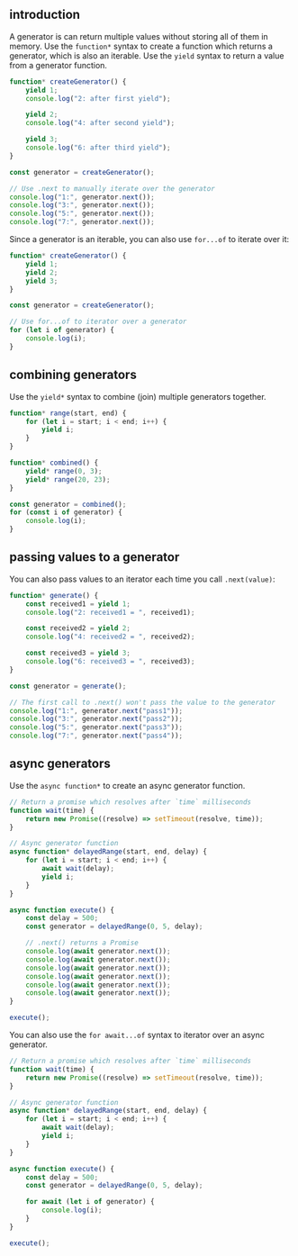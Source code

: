 ## introduction

A generator is can return multiple values without storing all of them in memory. Use the `function*` syntax to create a function which returns a generator, which is also an iterable. Use the `yield` syntax to return a value from a generator function.

```javascript
function* createGenerator() {
	yield 1;
	console.log("2: after first yield");

	yield 2;
	console.log("4: after second yield");

	yield 3;
	console.log("6: after third yield");
}

const generator = createGenerator();

// Use .next to manually iterate over the generator
console.log("1:", generator.next());
console.log("3:", generator.next());
console.log("5:", generator.next());
console.log("7:", generator.next());
```

Since a generator is an iterable, you can also use `for...of` to iterate over it:

```javascript
function* createGenerator() {
	yield 1;
	yield 2;
	yield 3;
}

const generator = createGenerator();

// Use for...of to iterator over a generator
for (let i of generator) {
	console.log(i);
}
```

## combining generators

Use the `yield*` syntax to combine (join) multiple generators together.

```javascript
function* range(start, end) {
	for (let i = start; i < end; i++) {
		yield i;
	}
}

function* combined() {
	yield* range(0, 3);
	yield* range(20, 23);
}

const generator = combined();
for (const i of generator) {
	console.log(i);
}
```

## passing values to a generator

You can also pass values to an iterator each time you call `.next(value)`:

```javascript
function* generate() {
	const received1 = yield 1;
	console.log("2: received1 = ", received1);

	const received2 = yield 2;
	console.log("4: received2 = ", received2);

	const received3 = yield 3;
	console.log("6: received3 = ", received3);
}

const generator = generate();

// The first call to .next() won't pass the value to the generator
console.log("1:", generator.next("pass1"));
console.log("3:", generator.next("pass2"));
console.log("5:", generator.next("pass3"));
console.log("7:", generator.next("pass4"));
```

## async generators

Use the `async function*` to create an async generator function.

```javascript
// Return a promise which resolves after `time` milliseconds
function wait(time) {
	return new Promise((resolve) => setTimeout(resolve, time));
}

// Async generator function
async function* delayedRange(start, end, delay) {
	for (let i = start; i < end; i++) {
		await wait(delay);
		yield i;
	}
}

async function execute() {
	const delay = 500;
	const generator = delayedRange(0, 5, delay);

	// .next() returns a Promise
	console.log(await generator.next());
	console.log(await generator.next());
	console.log(await generator.next());
	console.log(await generator.next());
	console.log(await generator.next());
	console.log(await generator.next());
}

execute();
```

You can also use the `for await...of` syntax to iterator over an async generator.

```javascript
// Return a promise which resolves after `time` milliseconds
function wait(time) {
	return new Promise((resolve) => setTimeout(resolve, time));
}

// Async generator function
async function* delayedRange(start, end, delay) {
	for (let i = start; i < end; i++) {
		await wait(delay);
		yield i;
	}
}

async function execute() {
	const delay = 500;
	const generator = delayedRange(0, 5, delay);

	for await (let i of generator) {
		console.log(i);
	}
}

execute();
```
